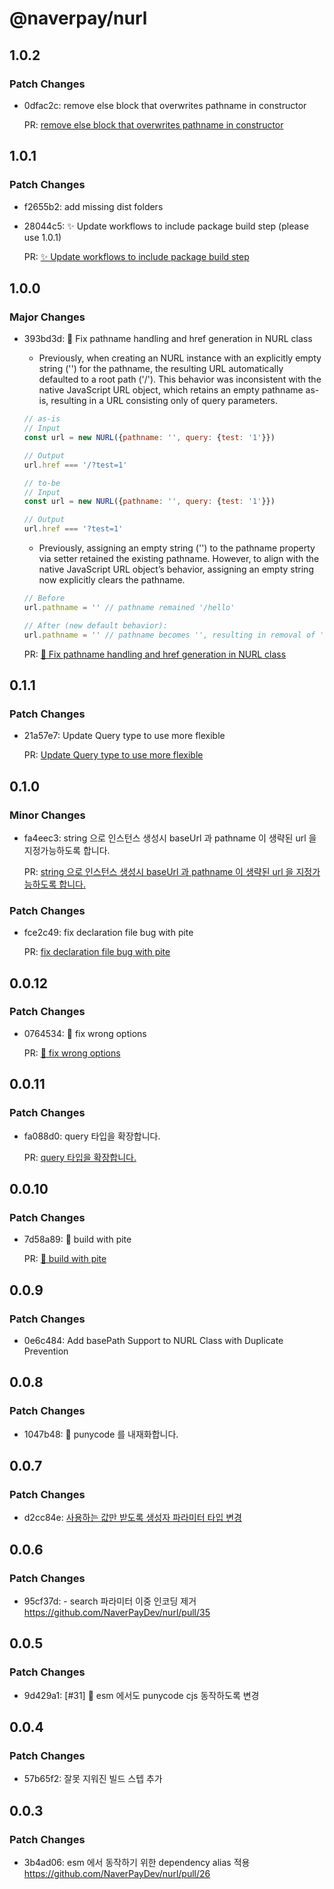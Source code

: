 # @naverpay/nurl

## 1.0.2

### Patch Changes

-   0dfac2c: remove else block that overwrites pathname in constructor

    PR: [remove else block that overwrites pathname in constructor](https://github.com/NaverPayDev/nurl/pull/70)

## 1.0.1

### Patch Changes

-   f2655b2: add missing dist folders
-   28044c5: ✨ Update workflows to include package build step (please use 1.0.1)

    PR: [✨ Update workflows to include package build step](https://github.com/NaverPayDev/nurl/pull/67)

## 1.0.0

### Major Changes

-   393bd3d: 🔧 Fix pathname handling and href generation in NURL class

    -   Previously, when creating an NURL instance with an explicitly empty string ('') for the pathname, the resulting URL automatically defaulted to a root path ('/'). This behavior was inconsistent with the native JavaScript URL object, which retains an empty pathname as-is, resulting in a URL consisting only of query parameters.

    ```javascript
    // as-is
    // Input
    const url = new NURL({pathname: '', query: {test: '1'}})

    // Output
    url.href === '/?test=1'

    // to-be
    // Input
    const url = new NURL({pathname: '', query: {test: '1'}})

    // Output
    url.href === '?test=1'
    ```

    -   Previously, assigning an empty string ('') to the pathname property via setter retained the existing pathname. However, to align with the native JavaScript URL object’s behavior, assigning an empty string now explicitly clears the pathname.

    ```javascript
    // Before
    url.pathname = '' // pathname remained '/hello'

    // After (new default behavior):
    url.pathname = '' // pathname becomes '', resulting in removal of '/hello'
    ```

    PR: [🔧 Fix pathname handling and href generation in NURL class](https://github.com/NaverPayDev/nurl/pull/65)

## 0.1.1

### Patch Changes

-   21a57e7: Update Query type to use more flexible

    PR: [Update Query type to use more flexible](https://github.com/NaverPayDev/nurl/pull/60)

## 0.1.0

### Minor Changes

-   fa4eec3: string 으로 인스턴스 생성시 baseUrl 과 pathname 이 생략된 url 을 지정가능하도록 합니다.

    PR: [string 으로 인스턴스 생성시 baseUrl 과 pathname 이 생략된 url 을 지정가능하도록 합니다.](https://github.com/NaverPayDev/nurl/pull/55)

### Patch Changes

-   fce2c49: fix declaration file bug with pite

    PR: [fix declaration file bug with pite](https://github.com/NaverPayDev/nurl/pull/59)

## 0.0.12

### Patch Changes

-   0764534: 🐛 fix wrong options

    PR: [🐛 fix wrong options](https://github.com/NaverPayDev/nurl/pull/52)

## 0.0.11

### Patch Changes

-   fa088d0: query 타입을 확장합니다.

    PR: [query 타입을 확장합니다.](https://github.com/NaverPayDev/nurl/pull/50)

## 0.0.10

### Patch Changes

-   7d58a89: 🔧 build with pite

    PR: [🔧 build with pite](https://github.com/NaverPayDev/nurl/pull/48)

## 0.0.9

### Patch Changes

-   0e6c484: Add basePath Support to NURL Class with Duplicate Prevention

## 0.0.8

### Patch Changes

-   1047b48: 🚚 punycode 를 내재화합니다.

## 0.0.7

### Patch Changes

-   d2cc84e: [사용하는 값만 받도록 생성자 파라미터 타입 변경](https://github.com/NaverPayDev/nurl/pull/37)

## 0.0.6

### Patch Changes

-   95cf37d: - search 파라미터 이중 인코딩 제거 https://github.com/NaverPayDev/nurl/pull/35

## 0.0.5

### Patch Changes

-   9d429a1: [#31] 💩 esm 에서도 punycode cjs 동작하도록 변경

## 0.0.4

### Patch Changes

-   57b65f2: 잘못 지워진 빌드 스텝 추가

## 0.0.3

### Patch Changes

-   3b4ad06: esm 에서 동작하기 위한 dependency alias 적용 https://github.com/NaverPayDev/nurl/pull/26
